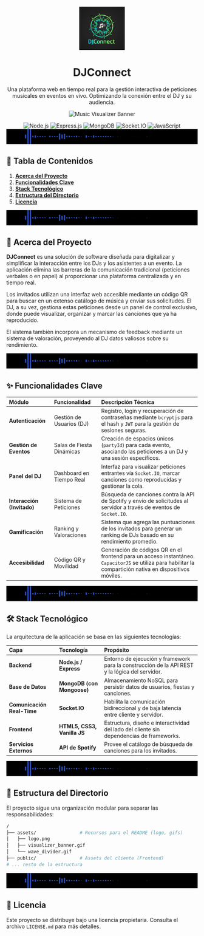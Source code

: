 <p align="center">
  <img src="./public/images/logo.png" width="120" alt="DJConnect Logo" />
</p>

<div align="center">
  <h1>DJConnect</h1>
  <p>Una plataforma web en tiempo real para la gestión interactiva de peticiones musicales en eventos en vivo. Optimizando la conexión entre el DJ y su audiencia.</p>
</div>

<p align="center">
  <img src="assets/visualizer_banner.gif" alt="Music Visualizer Banner" width="700px"/>
</p>

<div align="center">
  <img src="https://img.shields.io/badge/Node.js-339933?style=for-the-badge&logo=node.js&logoColor=white" alt="Node.js"/>
  <img src="https://img.shields.io/badge/Express.js-000000?style=for-the-badge&logo=express&logoColor=white" alt="Express.js"/>
  <img src="https://img.shields.io/badge/MongoDB-47A248?style=for-the-badge&logo=mongodb&logoColor=white" alt="MongoDB"/>
  <img src="https://img.shields.io/badge/Socket.io-010101?style=for-the-badge&logo=socket.io&logoColor=white" alt="Socket.IO"/>
  <img src="https://img.shields.io/badge/JavaScript-F7DF1E?style=for-the-badge&logo=javascript&logoColor=black" alt="JavaScript"/>
</div>

<img src="assets/wave_divider.gif" alt="Sound Wave Divider" width="100%" height="40px"/>

## 📜 Tabla de Contenidos

1.  [**Acerca del Proyecto**](#-acerca-del-proyecto)
2.  [**Funcionalidades Clave**](#-funcionalidades-clave)
3.  [**Stack Tecnológico**](#-stack-tecnológico)
4.  [**Estructura del Directorio**](#-estructura-del-directorio)
5.  [**Licencia**](#-licencia)

<img src="assets/wave_divider.gif" alt="Sound Wave Divider" width="100%" height="40px"/>

## 🚀 Acerca del Proyecto

**DJConnect** es una solución de software diseñada para digitalizar y simplificar la interacción entre los DJs y los asistentes a un evento. La aplicación elimina las barreras de la comunicación tradicional (peticiones verbales o en papel) al proporcionar una plataforma centralizada y en tiempo real.

Los invitados utilizan una interfaz web accesible mediante un código QR para buscar en un extenso catálogo de música y enviar sus solicitudes. El DJ, a su vez, gestiona estas peticiones desde un panel de control exclusivo, donde puede visualizar, organizar y marcar las canciones que ya ha reproducido.

El sistema también incorpora un mecanismo de feedback mediante un sistema de valoración, proveyendo al DJ datos valiosos sobre su rendimiento.

<img src="assets/wave_divider.gif" alt="Sound Wave Divider" width="100%" height="40px"/>

## ✨ Funcionalidades Clave

| Módulo | Funcionalidad | Descripción Técnica |
| :--- | :--- | :--- |
| **Autenticación** | Gestión de Usuarios (DJ) | Registro, login y recuperación de contraseñas mediante `bcryptjs` para el hash y `JWT` para la gestión de sesiones seguras. |
| **Gestión de Eventos**| Salas de Fiesta Dinámicas | Creación de espacios únicos (`partyId`) para cada evento, asociando las peticiones a un DJ y una sesión específicos. |
| **Panel del DJ** | Dashboard en Tiempo Real | Interfaz para visualizar peticiones entrantes vía `Socket.IO`, marcar canciones como reproducidas y gestionar la cola. |
| **Interacción (Invitado)**| Sistema de Peticiones | Búsqueda de canciones contra la API de Spotify y envío de solicitudes al servidor a través de eventos de `Socket.IO`. |
| **Gamificación** | Ranking y Valoraciones | Sistema que agrega las puntuaciones de los invitados para generar un ranking de DJs basado en su rendimiento promedio. |
| **Accesibilidad** | Código QR y Movilidad | Generación de códigos QR en el frontend para un acceso instantáneo. `CapacitorJS` se utiliza para habilitar la compartición nativa en dispositivos móviles. |

<img src="assets/wave_divider.gif" alt="Sound Wave Divider" width="100%" height="40px"/>

## 🛠️ Stack Tecnológico

La arquitectura de la aplicación se basa en las siguientes tecnologías:

| Capa | Tecnología | Propósito |
| :--- | :--- | :--- |
| **Backend** | **Node.js / Express** | Entorno de ejecución y framework para la construcción de la API REST y la lógica del servidor. |
| **Base de Datos** | **MongoDB (con Mongoose)** | Almacenamiento NoSQL para persistir datos de usuarios, fiestas y canciones. |
| **Comunicación Real-Time** | **Socket.IO** | Habilita la comunicación bidireccional y de baja latencia entre cliente y servidor. |
| **Frontend** | **HTML5, CSS3, Vanilla JS** | Estructura, diseño e interactividad del lado del cliente sin dependencias de frameworks. |
| **Servicios Externos** | **API de Spotify** | Provee el catálogo de búsqueda de canciones para los invitados. |

<img src="assets/wave_divider.gif" alt="Sound Wave Divider" width="100%" height="40px"/>

## 📁 Estructura del Directorio

El proyecto sigue una organización modular para separar las responsabilidades:

```sh
/
├── assets/                # Recursos para el README (logo, gifs)
│   ├── logo.png
│   ├── visualizer_banner.gif
│   └── wave_divider.gif
├── public/                # Assets del cliente (Frontend)
# ... resto de la estructura
```

<img src="assets/wave_divider.gif" alt="Sound Wave Divider" width="100%" height="40px"/>

## 📄 Licencia

Este proyecto se distribuye bajo una licencia propietaria. Consulta el archivo `LICENSE.md` para más detalles.
